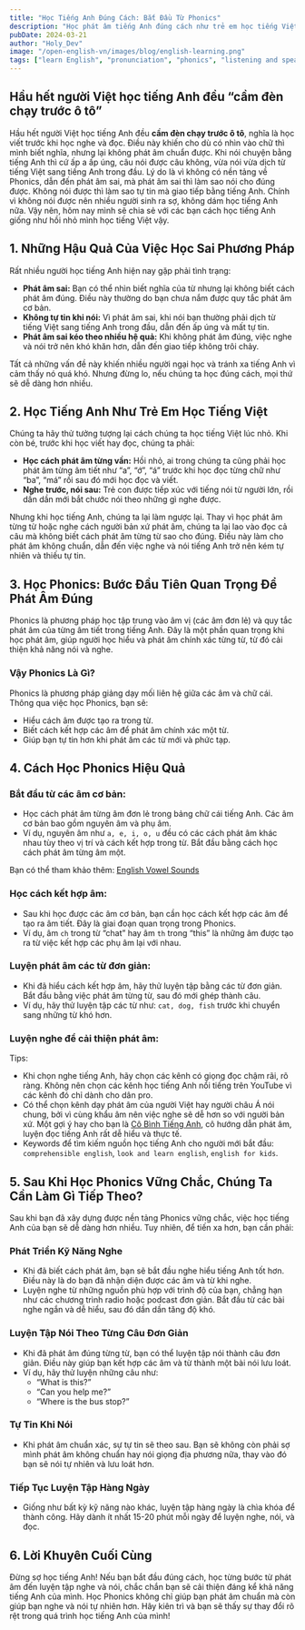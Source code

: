```yaml
---
title: "Học Tiếng Anh Đúng Cách: Bắt Đầu Từ Phonics"
description: "Học phát âm tiếng Anh đúng cách như trẻ em học tiếng Việt. Bắt đầu với Phonics để cải thiện kỹ năng nghe, nói và giao tiếp tự tin."
pubDate: 2024-03-21
author: "Holy_Dev"
image: "/open-english-vn/images/blog/english-learning.png"
tags: ["learn English", "pronunciation", "phonics", "listening and speaking", "English communication"]
---
```


## Hầu hết người Việt học tiếng Anh đều “cầm đèn chạy trước ô tô”

Hầu hết người Việt học tiếng Anh đều <strong>cầm đèn chạy trước ô tô</strong>, nghĩa là học viết trước khi học nghe và đọc. Điều này khiến cho dù có nhìn vào chữ thì mình biết nghĩa, nhưng lại không phát âm chuẩn được. Khi nói chuyện bằng tiếng Anh thì cứ ấp a ấp úng, câu nói được câu không, vừa nói vừa dịch từ tiếng Việt sang tiếng Anh trong đầu. Lý do là vì không có nền tảng về Phonics, dẫn đến phát âm sai, mà phát âm sai thì làm sao nói cho đúng được. Không nói được thì làm sao tự tin mà giao tiếp bằng tiếng Anh. Chính vì không nói được nên nhiều người sinh ra sợ, không dám học tiếng Anh nữa. Vậy nên, hôm nay mình sẽ chia sẻ với các bạn cách học tiếng Anh giống như hồi nhỏ mình học tiếng Việt vậy.

## 1. Những Hậu Quả Của Việc Học Sai Phương Pháp

Rất nhiều người học tiếng Anh hiện nay gặp phải tình trạng:

- <strong>Phát âm sai:</strong> Bạn có thể nhìn biết nghĩa của từ nhưng lại không biết cách phát âm đúng. Điều này thường do bạn chưa nắm được quy tắc phát âm cơ bản.
- <strong>Không tự tin khi nói:</strong> Vì phát âm sai, khi nói bạn thường phải dịch từ tiếng Việt sang tiếng Anh trong đầu, dẫn đến ấp úng và mất tự tin.
- <strong>Phát âm sai kéo theo nhiều hệ quả:</strong> Khi không phát âm đúng, việc nghe và nói trở nên khó khăn hơn, dẫn đến giao tiếp không trôi chảy.

Tất cả những vấn đề này khiến nhiều người ngại học và tránh xa tiếng Anh vì cảm thấy nó quá khó. Nhưng đừng lo, nếu chúng ta học đúng cách, mọi thứ sẽ dễ dàng hơn nhiều.

## 2. Học Tiếng Anh Như Trẻ Em Học Tiếng Việt

Chúng ta hãy thử tưởng tượng lại cách chúng ta học tiếng Việt lúc nhỏ. Khi còn bé, trước khi học viết hay đọc, chúng ta phải:

- <strong>Học cách phát âm từng vần:</strong> Hồi nhỏ, ai trong chúng ta cũng phải học phát âm từng âm tiết như “a”, “ớ”, “á” trước khi học đọc từng chữ như “ba”, “má” rồi sau đó mới học đọc và viết.
- <strong>Nghe trước, nói sau:</strong> Trẻ con được tiếp xúc với tiếng nói từ người lớn, rồi dần dần mới bắt chước nói theo những gì nghe được.

Nhưng khi học tiếng Anh, chúng ta lại làm ngược lại. Thay vì học phát âm từng từ hoặc nghe cách người bản xứ phát âm, chúng ta lại lao vào đọc cả câu mà không biết cách phát âm từng từ sao cho đúng. Điều này làm cho phát âm không chuẩn, dẫn đến việc nghe và nói tiếng Anh trở nên kém tự nhiên và thiếu tự tin.

## 3. Học Phonics: Bước Đầu Tiên Quan Trọng Để Phát Âm Đúng

Phonics là phương pháp học tập trung vào âm vị (các âm đơn lẻ) và quy tắc phát âm của từng âm tiết trong tiếng Anh. Đây là một phần quan trọng khi học phát âm, giúp người học hiểu và phát âm chính xác từng từ, từ đó cải thiện khả năng nói và nghe.

### Vậy Phonics Là Gì?

Phonics là phương pháp giảng dạy mối liên hệ giữa các âm và chữ cái. Thông qua việc học Phonics, bạn sẽ:

- Hiểu cách âm được tạo ra trong từ.
- Biết cách kết hợp các âm để phát âm chính xác một từ.
- Giúp bạn tự tin hơn khi phát âm các từ mới và phức tạp.

## 4. Cách Học Phonics Hiệu Quả

### Bắt đầu từ các âm cơ bản:

- Học cách phát âm từng âm đơn lẻ trong bảng chữ cái tiếng Anh. Các âm cơ bản bao gồm nguyên âm và phụ âm.
- Ví dụ, nguyên âm như `a, e, i, o, u` đều có các cách phát âm khác nhau tùy theo vị trí và cách kết hợp trong từ. Bắt đầu bằng cách học cách phát âm từng âm một.

Bạn có thể tham khảo thêm: [English Vowel Sounds](#)

### Học cách kết hợp âm:

- Sau khi học được các âm cơ bản, bạn cần học cách kết hợp các âm để tạo ra âm tiết. Đây là giai đoạn quan trọng trong Phonics.
- Ví dụ, âm `ch` trong từ “chat” hay âm `th` trong “this” là những âm được tạo ra từ việc kết hợp các phụ âm lại với nhau.

### Luyện phát âm các từ đơn giản:

- Khi đã hiểu cách kết hợp âm, hãy thử luyện tập bằng các từ đơn giản. Bắt đầu bằng việc phát âm từng từ, sau đó mới ghép thành câu.
- Ví dụ, hãy thử luyện tập các từ như: `cat, dog, fish` trước khi chuyển sang những từ khó hơn.

### Luyện nghe để cải thiện phát âm:

<div class="font-bold">Tips:</div>

- Khi chọn nghe tiếng Anh, hãy chọn các kênh có giọng đọc chậm rãi, rõ ràng. Không nên chọn các kênh học tiếng Anh nổi tiếng trên YouTube vì các kênh đó chỉ dành cho dân pro.  
- Có thể chọn kênh dạy phát âm của người Việt hay người châu Á nói chung, bởi vì cùng khẩu âm nên việc nghe sẽ dễ hơn so với người bản xứ. Một gợi ý hay cho bạn là <a href="https://www.facebook.com/people/Co-Binh-Tieng-Anh/100085256843902/?_rdr" class="text-blue-500 underline">Cô Bình Tiếng Anh</a>, cô hướng dẫn phát âm, luyện đọc tiếng Anh rất dễ hiểu và thực tế.  
- Keywords để tìm kiếm nguồn học tiếng Anh cho người mới bắt đầu: `comprehensible english`, `look and learn english`, `english for kids`.  


## 5. Sau Khi Học Phonics Vững Chắc, Chúng Ta Cần Làm Gì Tiếp Theo?

Sau khi bạn đã xây dựng được nền tảng Phonics vững chắc, việc học tiếng Anh của bạn sẽ dễ dàng hơn nhiều. Tuy nhiên, để tiến xa hơn, bạn cần phải:

### Phát Triển Kỹ Năng Nghe

- Khi đã biết cách phát âm, bạn sẽ bắt đầu nghe hiểu tiếng Anh tốt hơn. Điều này là do bạn đã nhận diện được các âm và từ khi nghe.
- Luyện nghe từ những nguồn phù hợp với trình độ của bạn, chẳng hạn như các chương trình radio hoặc podcast đơn giản. Bắt đầu từ các bài nghe ngắn và dễ hiểu, sau đó dần dần tăng độ khó.

### Luyện Tập Nói Theo Từng Câu Đơn Giản

- Khi đã phát âm đúng từng từ, bạn có thể luyện tập nói thành câu đơn giản. Điều này giúp bạn kết hợp các âm và từ thành một bài nói lưu loát.
- Ví dụ, hãy thử luyện những câu như:
    - “What is this?”
    - “Can you help me?”
    - “Where is the bus stop?”

### Tự Tin Khi Nói

- Khi phát âm chuẩn xác, sự tự tin sẽ theo sau. Bạn sẽ không còn phải sợ mình phát âm không chuẩn hay nói giọng địa phương nữa, thay vào đó bạn sẽ nói tự nhiên và lưu loát hơn.

### Tiếp Tục Luyện Tập Hàng Ngày

- Giống như bất kỳ kỹ năng nào khác, luyện tập hàng ngày là chìa khóa để thành công. Hãy dành ít nhất 15-20 phút mỗi ngày để luyện nghe, nói, và đọc.

## 6. Lời Khuyên Cuối Cùng

Đừng sợ học tiếng Anh! Nếu bạn bắt đầu đúng cách, học từng bước từ phát âm đến luyện tập nghe và nói, chắc chắn bạn sẽ cải thiện đáng kể khả năng tiếng Anh của mình. Học Phonics không chỉ giúp bạn phát âm chuẩn mà còn giúp bạn nghe và nói tự nhiên hơn. Hãy kiên trì và bạn sẽ thấy sự thay đổi rõ rệt trong quá trình học tiếng Anh của mình!
